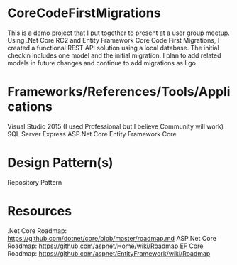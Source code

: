 # CoreCodeFirstMigrations

This is a demo project that I put together to present at a user group meetup.  Using .Net Core RC2 and Entity Framework Core Code First Migrations, I created a functional REST API solution using a local database.  The initial checkin includes one model and the initial migration.  I plan to add related models in future changes and continue to add migrations as I go.

# Frameworks/References/Tools/Applications

Visual Studio 2015 (I used Professional but I believe Community will work)
SQL Server Express
ASP.Net Core
Entity Framework Core

# Design Pattern(s)
Repository Pattern

# Resources
.Net Core Roadmap:  https://github.com/dotnet/core/blob/master/roadmap.md
ASP.Net Core Roadmap:  https://github.com/aspnet/Home/wiki/Roadmap
EF Core Roadmap:  https://github.com/aspnet/EntityFramework/wiki/Roadmap
